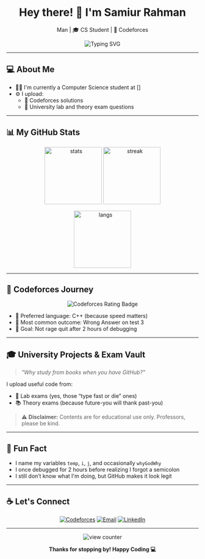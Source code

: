 <h1 align="center">Hey there! 👋 I'm Samiur Rahman</h1>

<p align="center">
  Man | 🎓 CS Student | 🎯 Codeforces
</p>

<p align="center">
  <img src="https://readme-typing-svg.herokuapp.com?font=Fira+Code&size=22&pause=1000&color=00F787&center=true&vCenter=true&width=435&lines=I+solve+bugs+and+collect+WA+like+Pok%C3%A9mon;Codeforces+is+my+playground;I+upload+university+stuff+to+survive+exams" alt="Typing SVG" />
</p>

---

## 💻 About Me

- 🧑‍🎓 I'm currently a Computer Science student at []
- ⚙️ I upload:
  - 🏁 Codeforces solutions 
  - 🧪 University lab and theory exam questions 


---

## 📊 My GitHub Stats

<p align="center">
  <img src="https://github-readme-stats.vercel.app/api?username=your-github-username&show_icons=true&theme=radical" height="150" alt="stats"/>
  <img src="https://github-readme-streak-stats.herokuapp.com/?user=your-github-username&theme=radical" height="150" alt="streak"/>
</p>

<p align="center">
  <img src="https://github-readme-stats.vercel.app/api/top-langs/?username=your-github-username&layout=compact&theme=radical" height="150" alt="langs"/>
</p>

---

## 🚀 Codeforces Journey

<p align="center">
  <img src="https://cp-logo.vercel.app/codeforces/your-codeforces-username" alt="Codeforces Rating Badge" />
</p>

- 🧩 Preferred language: C++ (because speed matters)
- 🤖 Most common outcome: Wrong Answer on test 3
- 🎯 Goal: Not rage quit after 2 hours of debugging

---

## 🎓 University Projects & Exam Vault

> _"Why study from books when you have GitHub?"_

I upload useful code from:
- 🧪 Lab exams (yes, those “type fast or die” ones)
- 📚 Theory exams (because future-you will thank past-you)

> ⚠️ **Disclaimer:** Contents are for educational use only. Professors, please be kind.

---

## 🤡 Fun Fact

- I name my variables `temp`, `i`, `j`, and occasionally `whyGodWhy`
- I once debugged for 2 hours before realizing I forgot a semicolon
- I still don’t know what I'm doing, but GitHub makes it look legit

---

## ☕ Let's Connect

<p align="center">
  <a href="https://codeforces.com/profile/your-codeforces-username"><img src="https://img.shields.io/badge/Codeforces-1f8acb?style=for-the-badge&logo=codeforces&logoColor=white" alt="Codeforces"/></a>
  <a href="mailto:your-email@example.com"><img src="https://img.shields.io/badge/Email-D14836?style=for-the-badge&logo=gmail&logoColor=white" alt="Email"/></a>
  <a href="https://www.linkedin.com/in/your-linkedin/"><img src="https://img.shields.io/badge/LinkedIn-blue?style=for-the-badge&logo=linkedin&logoColor=white" alt="LinkedIn"/></a>
</p>

---

<p align="center">
  <img src="https://komarev.com/ghpvc/?username=your-github-username&label=Profile%20views&color=blueviolet&style=flat" alt="view counter"/>
</p>

<p align="center">
  <b>Thanks for stopping by! Happy Coding 💻</b>
</p>

